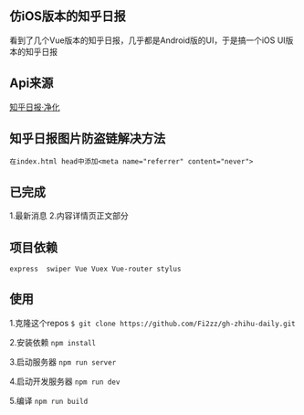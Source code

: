 ## 仿iOS版本的知乎日报
   看到了几个Vue版本的知乎日报，几乎都是Android版的UI，于是搞一个iOS UI版本的知乎日报
## Api来源
   <a href="https://github.com/Fi2zz/ZhihuDailyPurify"> 知乎日报·净化</a>

## 知乎日报图片防盗链解决方法
    在index.html head中添加<meta name="referrer" content="never">
## 已完成
   1.最新消息
   2.内容详情页正文部分
## 项目依赖
    express  swiper Vue Vuex Vue-router stylus
## 使用
   1.克隆这个repos     `$ git clone https://github.com/Fi2zz/gh-zhihu-daily.git`

   2.安装依赖          `npm install`

   3.启动服务器        `npm run server`

   4.启动开发服务器    `npm run dev`

   5.编译              `npm run build`



